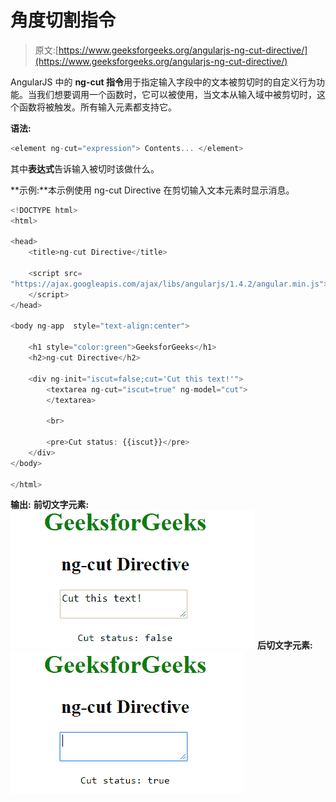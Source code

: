 # 角度切割指令

> 原文:[https://www.geeksforgeeks.org/angularjs-ng-cut-directive/](https://www.geeksforgeeks.org/angularjs-ng-cut-directive/)

AngularJS 中的 **ng-cut 指令**用于指定输入字段中的文本被剪切时的自定义行为功能。当我们想要调用一个函数时，它可以被使用，当文本从输入域中被剪切时，这个函数将被触发。所有输入元素都支持它。

**语法:**

```ts
<element ng-cut="expression"> Contents... </element>
```

其中**表达式**告诉输入被切时该做什么。

**示例:**本示例使用 ng-cut Directive 在剪切输入文本元素时显示消息。

```ts
<!DOCTYPE html>
<html>

<head>
    <title>ng-cut Directive</title>

    <script src=
"https://ajax.googleapis.com/ajax/libs/angularjs/1.4.2/angular.min.js">
    </script>
</head>

<body ng-app  style="text-align:center">

    <h1 style="color:green">GeeksforGeeks</h1>
    <h2>ng-cut Directive</h2>

    <div ng-init="iscut=false;cut='Cut this text!'">
        <textarea ng-cut="iscut=true" ng-model="cut">
        </textarea>

        <br>

        <pre>Cut status: {{iscut}}</pre>
    </div>
</body>

</html>
```

**输出:**
**前切文字元素:**
![ngcut](img/d9fad3f797f4a2028a27e8bda9454ddf.png)
**后切文字元素:**
![ngut](img/8e9f8a1b84be97eaad17adce168a7174.png)